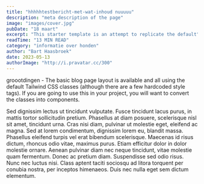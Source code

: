 ```yaml
---
title: "hhhhhtestbericht-met-wat-inhoud nuuuuu"
description: "meta description of the page"
image: "images/cover.jpg"
pubDate: "18 maart"
excerpt: "This starter template is an attempt to replicate the default"
readTime: "13 MIN READ"
category: "informatie over honden"
author: "Bart Haasbroek"
date: 2023-05-13
authorImage: "http://i.pravatar.cc/300"
---
```


groootdingen - The basic blog page layout is available and all using the default
Tailwind CSS classes (although there are a few hardcoded style tags).
If you are going to use this in your project, you will want to convert
the classes into components.

Sed dignissim lectus ut tincidunt vulputate. Fusce tincidunt lacus
purus, in mattis tortor sollicitudin pretium. Phasellus at diam
posuere, scelerisque nisl sit amet, tincidunt urna. Cras nisi diam,
pulvinar ut molestie eget, eleifend ac magna. Sed at lorem
condimentum, dignissim lorem eu, blandit massa. Phasellus eleifend
turpis vel erat bibendum scelerisque. Maecenas id risus dictum,
rhoncus odio vitae, maximus purus. Etiam efficitur dolor in dolor
molestie ornare. Aenean pulvinar diam nec neque tincidunt, vitae
molestie quam fermentum. Donec ac pretium diam. Suspendisse sed odio
risus. Nunc nec luctus nisi. Class aptent taciti sociosqu ad litora
torquent per conubia nostra, per inceptos himenaeos. Duis nec nulla
eget sem dictum elementum.
